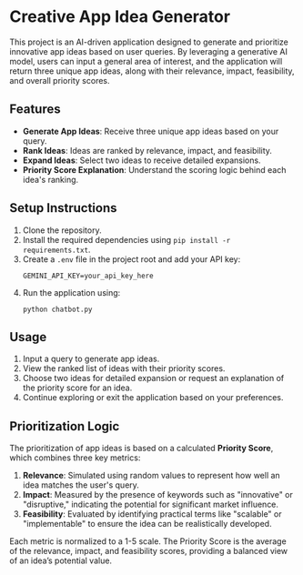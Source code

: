 # Creative App Idea Generator

This project is an AI-driven application designed to generate and prioritize innovative app ideas based on user queries. By leveraging a generative AI model, users can input a general area of interest, and the application will return three unique app ideas, along with their relevance, impact, feasibility, and overall priority scores.

## Features

- **Generate App Ideas**: Receive three unique app ideas based on your query.
- **Rank Ideas**: Ideas are ranked by relevance, impact, and feasibility.
- **Expand Ideas**: Select two ideas to receive detailed expansions.
- **Priority Score Explanation**: Understand the scoring logic behind each idea's ranking.

## Setup Instructions

1. Clone the repository.
2. Install the required dependencies using `pip install -r requirements.txt`.
3. Create a `.env` file in the project root and add your API key:
   ```
   GEMINI_API_KEY=your_api_key_here
   ```
4. Run the application using:
   ```
   python chatbot.py
   ```

## Usage

1. Input a query to generate app ideas.
2. View the ranked list of ideas with their priority scores.
3. Choose two ideas for detailed expansion or request an explanation of the priority score for an idea.
4. Continue exploring or exit the application based on your preferences.

## Prioritization Logic

The prioritization of app ideas is based on a calculated **Priority Score**, which combines three key metrics:

1. **Relevance**: Simulated using random values to represent how well an idea matches the user's query.
2. **Impact**: Measured by the presence of keywords such as "innovative" or "disruptive," indicating the potential for significant market influence.
3. **Feasibility**: Evaluated by identifying practical terms like "scalable" or "implementable" to ensure the idea can be realistically developed.

Each metric is normalized to a 1-5 scale. The Priority Score is the average of the relevance, impact, and feasibility scores, providing a balanced view of an idea’s potential value.



